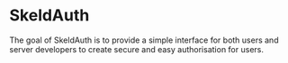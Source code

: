 # SkeldAuth

The goal of SkeldAuth is to provide a simple interface for both users and server developers to create secure and easy authorisation for users.